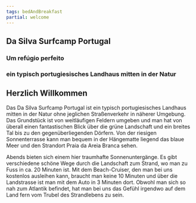 ```yaml
---
tags: bedAndBreakfast
partial: welcome
---
```

<section>

## Da Silva Surfcamp Portugal

### Um refúgio perfeito

### ein typisch portugiesisches Landhaus mitten in der Natur

# Herzlich Willkommen

Das Da Silva Surfcamp Portugal ist ein typisch portugiesisches Landhaus mitten in der Natur ohne jeglichen Straßenverkehr in näherer Umgebung. Das Grundstück ist von weitläufigen Feldern umgeben und man hat von überall einen fantastischen Blick über die grüne Landschaft und ein breites Tal bis zu den gegenüberliegenden Dörfern. Von der riesigen Sonnenterrasse kann man bequem in der Hängematte liegend das blaue Meer und den Strandort Praia da Areia Branca  sehen.

Abends bieten sich einem hier traumhafte Sonnenuntergänge. Es gibt verschiedene schöne Wege durch die Landschaft zum Strand, wo man zu Fuss in ca. 20 Minuten ist. Mit dem Beach-Cruiser, den man bei uns kostenlos ausleihen kann, braucht man keine 10 Minuten und über die Landstrasse ist man mit dem Auto in 3 Minuten dort. Obwohl man sich so nah zum Atlantik befindet, hat man bei uns das Gefühl irgendwo auf dem Land fern vom Trubel des Strandlebens zu sein.
</section>

